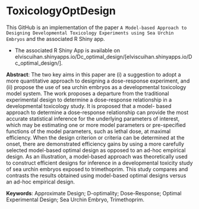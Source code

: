 # ToxicologyOptDesign

This GitHub is an implementation of the paper `A Model-based Approach to Designing Developmental Toxicology Experiments using Sea Urchin Embryos` and the associated R Shiny app.

- The associated R Shiny App is available on elviscuihan.shinyapps.io/Dc_optimal_design/[elviscuihan.shinyapps.io/Dc_optimal_design/].

**Abstract**: The two key aims in this paper are (i) a suggestion to adopt a more quantitative approach to designing a dose-response experiment, and (ii) propose the use of sea urchin embryos as a developmental toxicology model system.  The work proposes a departure from the traditional experimental design to determine a dose-response relationship in a developmental toxicology study. It is proposed that a model- based approach to determine a dose-response relationship can provide the most accurate statistical inference for the underlying parameters of interest, which may be estimating one or more model parameters or pre-specified functions of the model parameters, such as lethal dose, at maximal efficiency.  When the design criterion or criteria can be determined at the onset, there are demonstrated efficiency gains by using a more carefully selected model-based optimal design as opposed to an ad-hoc empirical design.  As an illustration, a model-based approach was theoretically used to construct efficient designs for inference in a developmental toxicity study of sea urchin embryos exposed to trimethoprim. This study compares and contrasts the results obtained using model-based optimal designs versus an ad-hoc empirical design.

**Keywords**: Approximate Design; D-optimality; Dose-Response; Optimal Experimental Design; Sea Urchin Embryo, Trimethoprim.
